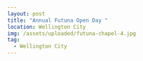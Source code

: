 ```yaml
---
layout: post
title: "Annual Futuna Open Day "
location: Wellington City
img: /assets/uploaded/futuna-chapel-4.jpg
tag:
  - Wellington City
---
```

